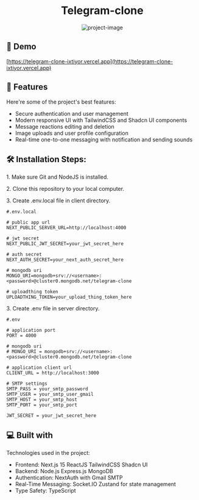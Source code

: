 <h1 align="center" id="title">Telegram-clone</h1>

<p align="center"><img src="https://i.ibb.co/XfDcLFcf/photo-2024-11-12-20-04-09.jpg" alt="project-image"></p>

<h2>🚀 Demo</h2>

[https://telegram-clone-ixtiyor.vercel.app](https://telegram-clone-ixtiyor.vercel.app)

  
  
<h2>🧐 Features</h2>

Here're some of the project's best features:

*   Secure authentication and user management
*   Modern responsive UI with TailwindCSS and Shadcn UI components
*   Message reactions editing and deletion
*   Image uploads and user profile configuration
*   Real-time one-to-one messaging with notification and sending sounds

<h2>🛠️ Installation Steps:</h2>

<p>1. Make sure Git and NodeJS is installed.</p>

<p>2. Clone this repository to your local computer.</p>

<p>3. Create .env.local file in client directory.</p>

```
#.env.local

# public app url
NEXT_PUBLIC_SERVER_URL=http://localhost:4000

# jwt secret
NEXT_PUBLIC_JWT_SECRET=your_jwt_secret_here

# auth secret
NEXT_AUTH_SECRET=your_next_auth_secret_here

# mongodb uri
MONGO_URI=mongodb+srv://<username>:<password>@cluster0.mongodb.net/telegram-clone

# uploadthing token
UPLOADTHING_TOKEN=your_upload_thing_token_here
```

<p>3. Create .env file in server directory.</p>

```
#.env

# application port
PORT = 4000

# mongodb uri
# MONGO_URI = mongodb+srv://<username>:<password>@cluster0.mongodb.net/telegram-clone

# application client url
CLIENT_URL = http://localhost:3000

# SMTP settings
SMTP_PASS = your_smtp_password
SMTP_USER = your_smtp_user_gmail
SMTP_HOST = your_smtp_host
SMTP_PORT = your_smtp_port

JWT_SECRET = your_jwt_secret_here
```
  
<h2>💻 Built with</h2>

Technologies used in the project:

*   Frontend: Next.js 15 ReactJS TailwindCSS Shadcn UI
*   Backend: Node.js Express.js MongoDB
*   Authentication: NextAuth with Gmail SMTP
*   Real-Time Messaging: Socket.IO Zustand for state management
*   Type Safety: TypeScript
